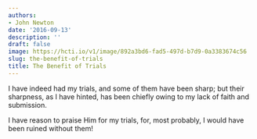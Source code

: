 ```yaml
---
authors:
- John Newton
date: '2016-09-13'
description: ''
draft: false
image: https://hcti.io/v1/image/892a3bd6-fad5-497d-b7d9-0a3383674c56
slug: the-benefit-of-trials
title: The Benefit of Trials
---
```


I have indeed had my trials, and some of them have been sharp; but their sharpness, as I have hinted, has been chiefly owing to my lack of faith and submission.

I have reason to praise Him for my trials, for, most probably, I would have been ruined without them!